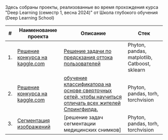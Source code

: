 
Здесь собраны проекты, реализованные во время прохождения курса "Deep Learning (семестр 1, весна 2024)" от Школа глубокого обучения (Deep Learning School)

| #    | Наименование проекта                | Описание                                                     | Стек                                                         |
| ---- | ------------------------------------------------------------ | ------------------------------------------------------------ | ------------------------------------------------------------ |
| 1.   | [Решение конкурса на kaggle.com](https://github.com/permyakov-andrew/DEEP-Learning-School/tree/main/Предсказание%20оттока%20пользователей) | [Решение задачи по предскзания оттока пользователей](https://www.kaggle.com/c/advanced-dls-spring-2021/)| Phyton, pandas, matplotlib, Catboost, sklearn      |
| 2.   | [Решение конкурса на kaggle.com](https://github.com/permyakov-andrew/DEEP-Learning-School/tree/main/Journey%20to%20Springfield) | [обучение классификатора на основе сверточных сетей, чтобы научиться отличать всех жителей Спрингфилда.](https://www.kaggle.com/competitions/journey-springfield/overview)| Phyton, pandas, torh, torchvision    |
| 3.   | [Сегментация изображений](https://github.com/permyakov-andrew/DEEP-Learning-School/tree/main/semantic%20segmentation)| [решение задач сегментации медицинских снимков]| Phyton, pandas, torh, torchvision    |
